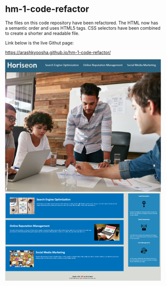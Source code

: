 # hm-1-code-refactor

The files on this code repository have been refactored.
The HTML now has a semantic order and uses HTML5 tags.
CSS selectors have been combined to create a shorter and readable file.

Link below is the live Githut page:

https://arashkyoosha.github.io/hm-1-code-refactor/


![Top part](.\assets\screenshots\screenshot1.png)
![Bottom part](.\assets\screenshots\screenshot2.png)
